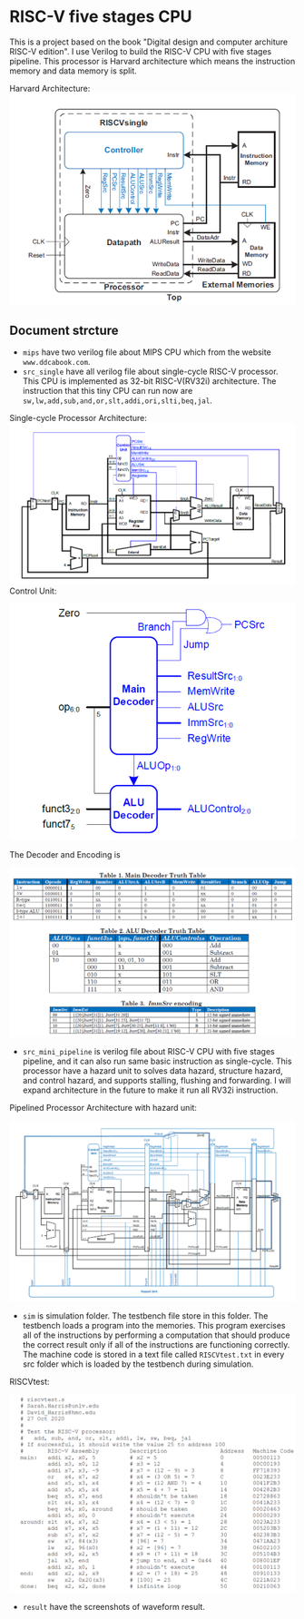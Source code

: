 # RISC-V five stages CPU
This is a project based on the book "Digital design and computer architure RISC-V edition".
I use Verilog to build the RISC-V CPU with five stages pipeline. This processor is Harvard architecture which means the instruction memory and data memory is split.

Harvard Architecture:
![Harvard Architecture](figure/archi.png)
## Document strcture
- `mips` have two verilog file about MIPS CPU which from the website `www.ddcabook.com`.
- `src_single` have all verilog file about single-cycle RISC-V processor. This CPU is implemented as 32-bit RISC-V(RV32i) architecture. The instruction that this tiny CPU can run now are `sw,lw,add,sub,and,or,slt,addi,ori,slti,beq,jal`.

Single-cycle Processor Architecture:
![Single-cycle Processor Architecture](figure/single_cycle.png)
Control Unit:

![Control Unit](figure/single_control.png)

The Decoder and Encoding is 

![Decoder and Encoding](figure/encoding.png)
- `src_mini_pipeline` is verilog file about RISC-V CPU with five stages pipeline, and it can also run same basic instruction as single-cycle. This processor have a hazard unit to solves data hazard, structure hazard, and control hazard, and supports stalling, flushing and forwarding. I will expand architecture in the future to make it run all RV32i instruction.

Pipelined Processor Architecture with hazard unit:

![Pipelined Processor Architecture with hazard unit](figure/pipelined_processor.png)
- `sim` is simulation folder. The testbench file store in this folder. The testbench loads a program into the memories. This program exercises all of the instructions by performing a computation that should produce the correct result only if all of the instructions are functioning correctly. The machine code is stored in a text file called `RISCVtest.txt` in every src folder which is loaded by the testbench during simulation.

RISCVtest:

![RISCVtest](figure/test.png)
- `result` have the screenshots of waveform result.
